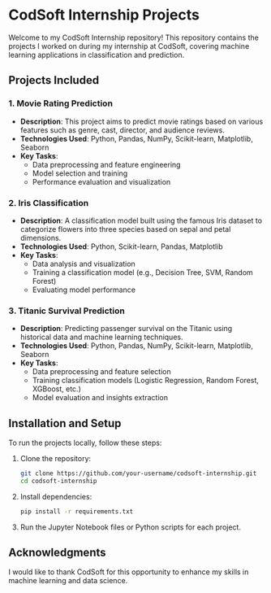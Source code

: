# CodSoft Internship Projects

Welcome to my CodSoft Internship repository! This repository contains the projects I worked on during my internship at CodSoft, covering machine learning applications in classification and prediction.

## Projects Included

### 1. Movie Rating Prediction
- **Description**: This project aims to predict movie ratings based on various features such as genre, cast, director, and audience reviews.
- **Technologies Used**: Python, Pandas, NumPy, Scikit-learn, Matplotlib, Seaborn
- **Key Tasks**:
  - Data preprocessing and feature engineering
  - Model selection and training
  - Performance evaluation and visualization

### 2. Iris Classification
- **Description**: A classification model built using the famous Iris dataset to categorize flowers into three species based on sepal and petal dimensions.
- **Technologies Used**: Python, Scikit-learn, Pandas, Matplotlib
- **Key Tasks**:
  - Data analysis and visualization
  - Training a classification model (e.g., Decision Tree, SVM, Random Forest)
  - Evaluating model performance

### 3. Titanic Survival Prediction
- **Description**: Predicting passenger survival on the Titanic using historical data and machine learning techniques.
- **Technologies Used**: Python, Pandas, NumPy, Scikit-learn, Matplotlib, Seaborn
- **Key Tasks**:
  - Data preprocessing and feature selection
  - Training classification models (Logistic Regression, Random Forest, XGBoost, etc.)
  - Model evaluation and insights extraction

## Installation and Setup
To run the projects locally, follow these steps:
1. Clone the repository:
   ```bash
   git clone https://github.com/your-username/codsoft-internship.git
   cd codsoft-internship
   ```
2. Install dependencies:
   ```bash
   pip install -r requirements.txt
   ```
3. Run the Jupyter Notebook files or Python scripts for each project.

## Acknowledgments
I would like to thank CodSoft for this opportunity to enhance my skills in machine learning and data science.

